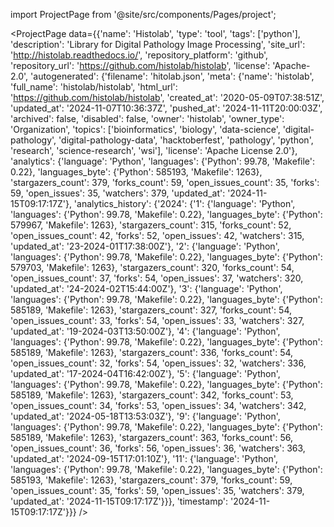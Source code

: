 
import ProjectPage from '@site/src/components/Pages/project';

<ProjectPage
    data={{'name': 'Histolab', 'type': 'tool', 'tags': ['python'], 'description': 'Library for Digital Pathology Image Processing', 'site_url': 'http://histolab.readthedocs.io/', 'repository_platform': 'github', 'repository_url': 'https://github.com/histolab/histolab', 'license': 'Apache-2.0', 'autogenerated': {'filename': 'hitolab.json', 'meta': {'name': 'histolab', 'full_name': 'histolab/histolab', 'html_url': 'https://github.com/histolab/histolab', 'created_at': '2020-05-09T07:38:51Z', 'updated_at': '2024-11-07T10:36:37Z', 'pushed_at': '2024-11-11T20:00:03Z', 'archived': false, 'disabled': false, 'owner': 'histolab', 'owner_type': 'Organization', 'topics': ['bioinformatics', 'biology', 'data-science', 'digital-pathology', 'digital-pathology-data', 'hacktoberfest', 'pathology', 'python', 'research', 'science-research', 'wsi'], 'license': 'Apache License 2.0'}, 'analytics': {'language': 'Python', 'languages': {'Python': 99.78, 'Makefile': 0.22}, 'languages_byte': {'Python': 585193, 'Makefile': 1263}, 'stargazers_count': 379, 'forks_count': 59, 'open_issues_count': 35, 'forks': 59, 'open_issues': 35, 'watchers': 379, 'updated_at': '2024-11-15T09:17:17Z'}, 'analytics_history': {'2024': {'1': {'language': 'Python', 'languages': {'Python': 99.78, 'Makefile': 0.22}, 'languages_byte': {'Python': 579967, 'Makefile': 1263}, 'stargazers_count': 315, 'forks_count': 52, 'open_issues_count': 42, 'forks': 52, 'open_issues': 42, 'watchers': 315, 'updated_at': '23-2024-01T17:38:00Z'}, '2': {'language': 'Python', 'languages': {'Python': 99.78, 'Makefile': 0.22}, 'languages_byte': {'Python': 579703, 'Makefile': 1263}, 'stargazers_count': 320, 'forks_count': 54, 'open_issues_count': 37, 'forks': 54, 'open_issues': 37, 'watchers': 320, 'updated_at': '24-2024-02T15:44:00Z'}, '3': {'language': 'Python', 'languages': {'Python': 99.78, 'Makefile': 0.22}, 'languages_byte': {'Python': 585189, 'Makefile': 1263}, 'stargazers_count': 327, 'forks_count': 54, 'open_issues_count': 33, 'forks': 54, 'open_issues': 33, 'watchers': 327, 'updated_at': '19-2024-03T13:50:00Z'}, '4': {'language': 'Python', 'languages': {'Python': 99.78, 'Makefile': 0.22}, 'languages_byte': {'Python': 585189, 'Makefile': 1263}, 'stargazers_count': 336, 'forks_count': 54, 'open_issues_count': 32, 'forks': 54, 'open_issues': 32, 'watchers': 336, 'updated_at': '17-2024-04T16:42:00Z'}, '5': {'language': 'Python', 'languages': {'Python': 99.78, 'Makefile': 0.22}, 'languages_byte': {'Python': 585189, 'Makefile': 1263}, 'stargazers_count': 342, 'forks_count': 53, 'open_issues_count': 34, 'forks': 53, 'open_issues': 34, 'watchers': 342, 'updated_at': '2024-05-18T13:53:03Z'}, '9': {'language': 'Python', 'languages': {'Python': 99.78, 'Makefile': 0.22}, 'languages_byte': {'Python': 585189, 'Makefile': 1263}, 'stargazers_count': 363, 'forks_count': 56, 'open_issues_count': 36, 'forks': 56, 'open_issues': 36, 'watchers': 363, 'updated_at': '2024-09-15T17:01:10Z'}, '11': {'language': 'Python', 'languages': {'Python': 99.78, 'Makefile': 0.22}, 'languages_byte': {'Python': 585193, 'Makefile': 1263}, 'stargazers_count': 379, 'forks_count': 59, 'open_issues_count': 35, 'forks': 59, 'open_issues': 35, 'watchers': 379, 'updated_at': '2024-11-15T09:17:17Z'}}}, 'timestamp': '2024-11-15T09:17:17Z'}}}
/>

